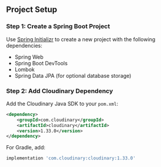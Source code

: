 ## **Project Setup**

### **Step 1: Create a Spring Boot Project**

Use [Spring Initializr](https://start.spring.io/) to create a new project with the following dependencies:

  + Spring Web
  + Spring Boot DevTools
  + Lombok
  + Spring Data JPA (for optional database storage)

### **Step 2: Add Cloudinary Dependency**

Add the Cloudinary Java SDK to your `pom.xml`:

```xml
<dependency>
    <groupId>com.cloudinary</groupId>
    <artifactId>cloudinary</artifactId>
    <version>1.33.0</version>
</dependency>
```

For Gradle, add:

```gradle
implementation 'com.cloudinary:cloudinary:1.33.0'
```

